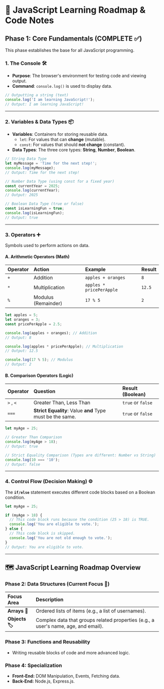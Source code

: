 # 🚀 JavaScript Learning Roadmap & Code Notes

## Phase 1: Core Fundamentals (COMPLETE ✅)

This phase establishes the base for all JavaScript programming.

### 1. The Console 🛠️

- **Purpose**: The browser's environment for testing code and viewing output.
- **Command**: `console.log()` is used to display data.

```javascript
// Outputting a string (text)
console.log('I am learning JavaScript!');
// Output: I am learning JavaScript!
```

---

### 2\. Variables & Data Types 📦

- **Variables**: Containers for storing reusable data.
  - `let`: For values that can **change** (mutable).
  - `const`: For values that should **not change** (constant).
- **Data Types**: The three core types: **String**, **Number**, **Boolean**.

<!-- end list -->

```javascript
// String Data Type
let myMessage = 'Time for the next step!';
console.log(myMessage);
// Output: Time for the next step!

// Number Data Type (using const for a fixed year)
const currentYear = 2025;
console.log(currentYear);
// Output: 2025

// Boolean Data Type (true or false)
const isLearningFun = true;
console.log(isLearningFun);
// Output: true
```

---

### 3\. Operators ➕

Symbols used to perform actions on data.

#### A. Arithmetic Operators (Math)

| Operator | Action              | Example                  | Result |
| :------- | :------------------ | :----------------------- | :----- |
| `+`      | Addition            | `apples + oranges`       | `8`    |
| `*`      | Multiplication      | `apples * pricePerApple` | `12.5` |
| `%`      | Modulus (Remainder) | `17 % 5`                 | `2`    |

```javascript
let apples = 5;
let oranges = 3;
const pricePerApple = 2.5;

console.log(apples + oranges); // Addition
// Output: 8

console.log(apples * pricePerApple); // Multiplication
// Output: 12.5

console.log(17 % 5); // Modulus
// Output: 2
```

#### B. Comparison Operators (Logic)

| Operator  | Question                                                  | Result (Boolean)  |
| :-------- | :-------------------------------------------------------- | :---------------- |
| `>` , `<` | Greater Than, Less Than                                   | `true` or `false` |
| `===`     | **Strict Equality**: Value **and** Type must be the same. | `true` or `false` |

```javascript
let myAge = 25;

// Greater Than Comparison
console.log(myAge > 18);
// Output: true

// Strict Equality Comparison (Types are different: Number vs String)
console.log(10 === '10');
// Output: false
```

---

### 4\. Control Flow (Decision Making) ⚙️

The **`if/else`** statement executes different code blocks based on a Boolean condition.

```javascript
let myAge = 25;

if (myAge > 18) {
  // This code block runs because the condition (25 > 18) is TRUE.
  console.log('You are eligible to vote.');
} else {
  // This code block is skipped.
  console.log('You are not old enough to vote.');
}
// Output: You are eligible to vote.
```

---

## 🗺️ JavaScript Learning Roadmap Overview

### Phase 2: Data Structures (Current Focus 🎯)

| Focus Area     | Description                                                                        |
| :------------- | :--------------------------------------------------------------------------------- |
| **Arrays 🧺**  | Ordered lists of items (e.g., a list of usernames).                                |
| **Objects 🏷️** | Complex data that groups related properties (e.g., a user's name, age, and email). |

### Phase 3: Functions and Reusability

- Writing reusable blocks of code and more advanced logic.

### Phase 4: Specialization

- **Front-End:** DOM Manipulation, Events, Fetching data.
- **Back-End:** Node.js, Express.js.
